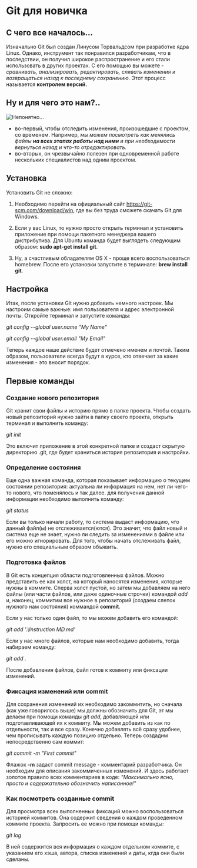# Git для новичка

## С чего все началось...
Изначально Git был создан Линусом Торвальдсом при разработке ядра Linux. Однако, инструмент так понравился разработчикам, что в последствии, он получил широкое распространение и его стали использовать в других проектах. С его помощью вы можете - *сравнивать, анализировать, редактировать, сливать изменения и возвращаться назад к последнему сохранению.* Этот процесс называется **контролем версий.**

## Ну и для чего это нам?..
![Непонятно...](kotenok.jpg) 

* во-первый, чтобы отследить изменения, произошедшие с проектом, со временем. Например, *мы можем посмотреть как менялись файлы **на всех этапах работы над ними** и при необходимости вернуться назад и что-то отредактировать.*
* во-вторых, он чрезвычайно полезен при одновременной работе нескольких специалистов над одним проектом.

## Установка

Установить Git не сложно:
1. Необходимо перейти на официальный сайт https://git-scm.com/download/win, где вы без труда сможете скачать Git для Windows.

2. Если у вас Linux, то нужно просто открыть терминал и установить приложение при помощи пакетного менеджера вашего дистрибутива. Для Ubuntu команда будет выглядеть следующим образом: **sudo apt-get install git**.

3. Ну, а счастливым обладателям OS X - проще всего воспользоваться homebrew. После его установки запустите в терминале: **brew install git**.

## Настройка

Итак, после установки Git нужно добавить немного настроек. Мы настроим самые важные: имя пользователя и адрес электронной почты. Откройте терминал и запустите команды:

*git config --global user.name "My Name"*

*git config --global user.email "My Email"*

Теперь каждое наше действие будет отмечено именем и почтой. Таким образом, пользователи всегда будут в курсе, кто отвечает за какие изменения - это вносит порядок.

## Первые команды
### Создание нового репозитория
Git хранит свои файлы и историю прямо в папке проекта. Чтобы создать новый репозиторий нужно зайти в папку своего проекта, открыть терминал  и выполнить команду:

*git init*

Это включит приложение в этой конкретной папке и создаст скрытую директорию .git, где будет храниться история репозитория и настройки.

### Определение состояния
Еще одна важная команда, которая показывает информацию о текущем состоянии репозитория: актуальна ли информация на нем, нет ли чего-то нового, что поменялось и так далее. для получения данной информации необходимо выполнить команду:

*git status*

Если вы только начали работу, то система выдаст информацию, что данный файл(ы) не отслеживается(ются). Это значит, что файл новый и система еще не знает, нужно ли следить за изменениями в файле или его можно игнорировать. Для того, чтобы начать отслеживать файл, нужно его специальным образом объявить.

### Подготовка файлов
В Git есть концепция области подготовленных файлов. Можно представить ее как холст, на который наносятся изменения, которые нужны в коммите. Сперва холст пустой, но затем мы добавляем на него файлы (или части файлов, или даже одиночные строчки) командой *add* и, наконец, коммитим все нужное в репозиторий (создаем слепок нужного нам состояния) коммандой **commit**. 

Если у нас только один файл, то мы можем добавить его командой:

*git add '.\Instruction MD.md'*

Если у нас много файлов, которые нам необходимо добавить, тогда набираем команду:

*git add .*

После добавления файлов, файл готов к коммиту или фиксации изменений.

### Фиксация изменений или commit

Для сохранения изменений их необходимо закоммитить, но сначала (как уже говорилось выше) мы должны обозначить для Git, эт мы делаем при помощи команды *git add*, добавляющей или подготавливающей  их к коммиту. Мы можем добавить из как по отдельности, так и все сразу. Конечно добавлять всё сразу удобнее, чем прописывать каждую позицию отдельно. Теперь создадим непосредственно сам коммит:

*git commit -m "First commit"*

Флажок __-m__ задаст commit message - комментарий разработчика. Он необходим для описания закоммиченных изменений. И здесь работает золотое правило всех комментариев в коде: *"Максимально ясно, просто и содержательно обозначить написанное!"*

### Как посмотреть созданные commit

Для просмотра всех выполненных фиксаций можно воспользоваться историей коммитов. Она содержит сведения о каждом проведенном коммите проекта. Запросить ее можно при помощи команды:

*git log*

В ней содержится вся информация о каждом отдельном коммите, с указанием его хэша, автора, списка изменений и даты, кгда они были сделаны.